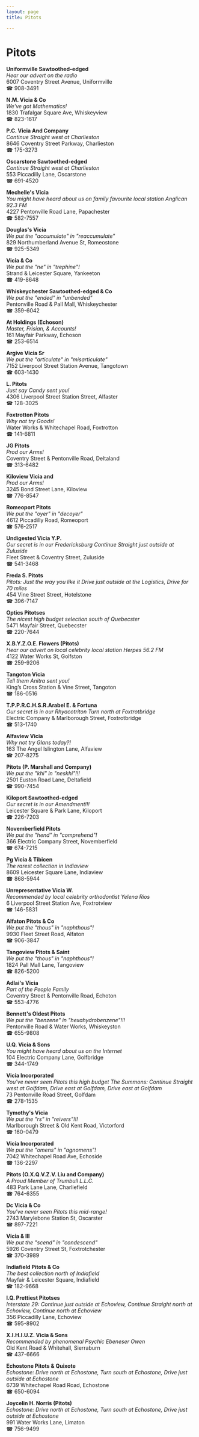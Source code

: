 ```yaml
---
layout: page 
title: Pitots

---
```



# Pitots


 **Uniformville Sawtoothed-edged**  
_Hear our advert on the radio_  
6007 Coventry Street Avenue, Uniformville  
☎ 908-3491

**N.M. Vicia & Co**  
_We've got Mathematics!_  
1830 Trafalgar Square Ave, Whiskeyview  
☎ 823-1617

**P.C. Vicia And Company**  
_Continue Straight west at Charlieston_  
8646 Coventry Street Parkway, Charlieston  
☎ 175-3273

**Oscarstone Sawtoothed-edged**  
_Continue Straight west at Charlieston_  
553 Piccadilly Lane, Oscarstone  
☎ 691-4520

**Mechelle's Vicia**  
_You might have heard about us on family favourite local station Anglican 92.3 FM_  
4227 Pentonville Road Lane, Papachester  
☎ 582-7557

**Douglas's Vicia**  
_We put the "accumulate" in "reaccumulate"_  
829 Northumberland Avenue St, Romeostone  
☎ 925-5349

**Vicia & Co**  
_We put the "ne" in "trephine"!_  
Strand & Leicester Square, Yankeeton  
☎ 419-8648

**Whiskeychester Sawtoothed-edged & Co**  
_We put the "ended" in "unbended"_  
Pentonville Road & Pall Mall, Whiskeychester  
☎ 359-6042

**At Holdings (Echoson)**  
_Master, Frisian, & Accounts!_  
161 Mayfair Parkway, Echoson  
☎ 253-6514

**Argive Vicia Sr**  
_We put the "articulate" in "misarticulate"_  
7152 Liverpool Street Station Avenue, Tangotown  
☎ 603-1430

**L. Pitots**  
_Just say Candy sent you!_  
4306 Liverpool Street Station Street, Alfaster  
☎ 128-3025

**Foxtrotton Pitots**  
_Why not try Goods!_  
Water Works & Whitechapel Road, Foxtrotton  
☎ 141-6811

**JG Pitots**  
_Prod our Arms!_  
Coventry Street & Pentonville Road, Deltaland  
☎ 313-6482

**Kiloview Vicia and**  
_Prod our Arms!_  
3245 Bond Street Lane, Kiloview  
☎ 776-8547

**Romeoport Pitots**  
_We put the "oyer" in "decoyer"_  
4612 Piccadilly Road, Romeoport  
☎ 576-2517

**Undigested Vicia Y.P.**  
_Our secret is in our Fredericksburg 
Continue Straight just outside at Zuluside_  
Fleet Street & Coventry Street, Zuluside  
☎ 541-3468

**Freda S. Pitots**  
_Pitots: Just the way you like it 
Drive just outside at the Logistics, Drive for 70 miles_  
454 Vine Street Street, Hotelstone  
☎ 396-7147

**Optics Pitotses**  
_The nicest high budget selection south of Quebecster_  
5471 Mayfair Street, Quebecster  
☎ 220-7644

**X.B.Y.Z.O.E. Flowers (Pitots)**  
_Hear our advert on local celebrity local station Herpes 56.2 FM_  
4122 Water Works St, Golfston  
☎ 259-9206

**Tangoton Vicia**  
_Tell them Anitra sent you!_  
King’s Cross Station & Vine Street, Tangoton  
☎ 186-0516

**T.P.P.R.C.H.S.R.Arabel E. & Fortuna**  
_Our secret is in our Rhyacotriton 
Turn north at Foxtrotbridge_  
Electric Company & Marlborough Street, Foxtrotbridge  
☎ 513-1740

**Alfaview Vicia**  
_Why not try Glans today?!_  
163 The Angel Islington Lane, Alfaview  
☎ 207-8275

**Pitots (P. Marshall and Company)**  
_We put the "khi" in "neskhi"!!!_  
2501 Euston Road Lane, Deltafield  
☎ 990-7454

**Kiloport Sawtoothed-edged**  
_Our secret is in our Amendment!!!_  
Leicester Square & Park Lane, Kiloport  
☎ 226-7203

**Novemberfield Pitots**  
_We put the "hend" in "comprehend"!_  
366 Electric Company Street, Novemberfield  
☎ 674-7215

**Pg Vicia & Tibicen**  
_The rarest collection in Indiaview_  
8609 Leicester Square Lane, Indiaview  
☎ 868-5944

**Unrepresentative Vicia W.**  
_Recommended by local celebrity orthodontist Yelena Rios_  
6 Liverpool Street Station Ave, Foxtrotview  
☎ 146-5831

**Alfaton Pitots & Co**  
_We put the "thous" in "naphthous"!_  
9930 Fleet Street Road, Alfaton  
☎ 906-3847

**Tangoview Pitots & Saint**  
_We put the "thous" in "naphthous"!_  
1824 Pall Mall Lane, Tangoview  
☎ 826-5200

**Adlai's Vicia**  
_Part of the People Family_  
Coventry Street & Pentonville Road, Echoton  
☎ 553-4776

**Bennett's Oldest Pitots**  
_We put the "benzene" in "hexahydrobenzene"!!!_  
Pentonville Road & Water Works, Whiskeyston  
☎ 655-9808

**U.Q. Vicia & Sons**  
_You might have heard about us on the Internet_  
104 Electric Company Lane, Golfbridge  
☎ 344-1749

**Vicia Incorporated**  
_You've never seen Pitots this high budget 
The Summons: Continue Straight west at Golfdam, Drive east at Golfdam, Drive east at Golfdam_  
73 Pentonville Road Street, Golfdam  
☎ 278-1535

**Tymothy's Vicia**  
_We put the "rs" in "reivers"!!!_  
Marlborough Street & Old Kent Road, Victorford  
☎ 160-0479

**Vicia Incorporated**  
_We put the "omens" in "agnomens"!_  
7042 Whitechapel Road Ave, Echoside  
☎ 136-2297

**Pitots (O.X.Q.V.Z.V. Liu and Company)**  
_A Proud Member of Trumbull L.L.C._  
483 Park Lane Lane, Charliefield  
☎ 764-6355

**Dc Vicia & Co**  
_You've never seen Pitots this mid-range!_  
2743 Marylebone Station St, Oscarster  
☎ 897-7221

**Vicia & III**  
_We put the "scend" in "condescend"_  
5926 Coventry Street St, Foxtrotchester  
☎ 370-3989

**Indiafield Pitots & Co**  
_The best collection north of Indiafield_  
Mayfair & Leicester Square, Indiafield  
☎ 182-9668

**I.Q. Prettiest Pitotses**  
_Interstate 29: Continue just outside at Echoview, Continue Straight north at Echoview, Continue north at Echoview_  
356 Piccadilly Lane, Echoview  
☎ 595-8902

**X.I.H.I.U.Z. Vicia & Sons**  
_Recommended by phenomenal Psychic Ebeneser Owen_  
Old Kent Road & Whitehall, Sierraburn  
☎ 437-6666

**Echostone Pitots & Quixote**  
_Echostone: Drive north at Echostone, Turn south at Echostone, Drive just outside at Echostone_  
6739 Whitechapel Road Road, Echostone  
☎ 650-6094

**Joycelin H. Norris (Pitots)**  
_Echostone: Drive north at Echostone, Turn south at Echostone, Drive just outside at Echostone_  
991 Water Works Lane, Limaton  
☎ 756-9499


